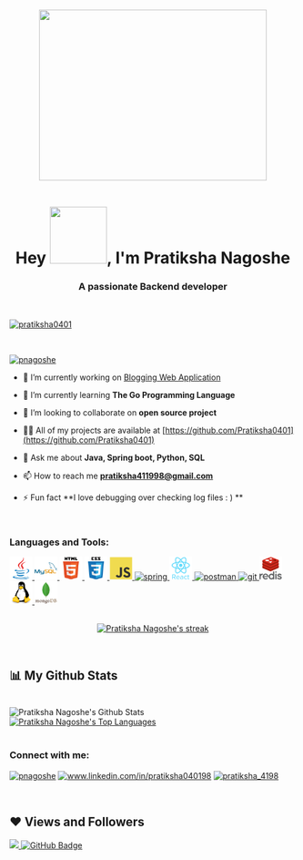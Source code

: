 <h1 align="center"><img src="https://cdn.dribbble.com/users/2131993/screenshots/15641588/media/0ced4fa58f04d8c855c082d8c8738eb1.png?compress=1&resize=400x300" width="400" height="300"></h1>
<h1 align="center">Hey <img src="https://raw.githubusercontent.com/MartinHeinz/MartinHeinz/master/wave.gif" width="100" height="100">, I'm Pratiksha Nagoshe</h1>
<h3 align="center">A passionate Backend developer</h3>
<br/>

<p align="left"> <a href="https://github.com/ryo-ma/github-profile-trophy"><img src="https://github-profile-trophy.vercel.app/?username=pratiksha0401" alt="pratiksha0401" /></a> </p>
<br/>

<p align="left"> <a href="https://twitter.com/pnagoshe" target="blank"><img src="https://img.shields.io/twitter/follow/pnagoshe?logo=twitter&style=for-the-badge" alt="pnagoshe" /></a> </p>

- 🔭 I’m currently working on [Blogging Web Application](https://github.com/Pratiksha0401/Blogging_Web_Application)

- 🌱 I’m currently learning **The Go Programming Language**

- 👯 I’m looking to collaborate on **open source project**

- 👨‍💻 All of my projects are available at [https://github.com/Pratiksha0401](https://github.com/Pratiksha0401)

- 💬 Ask me about **Java, Spring boot, Python, SQL**

- 📫 How to reach me **pratiksha411998@gmail.com**

- ⚡ Fun fact **I love debugging over checking log files   : ) **

<br/>


<h3 align="left">Languages and Tools:</h3>
<p align="left">
  <a href="https://www.java.com" target="_blank" rel="noreferrer"> <img src="https://raw.githubusercontent.com/devicons/devicon/master/icons/java/java-original.svg" alt="java" width="40" height="40"/> </a> 
  <a href="https://www.mysql.com/" target="_blank" rel="noreferrer"> <img src="https://raw.githubusercontent.com/devicons/devicon/master/icons/mysql/mysql-original-wordmark.svg" alt="mysql" width="40" height="40"/> </a> 
  <!-- <a href="https://aws.amazon.com" target="_blank" rel="noreferrer"> <img src="https://raw.githubusercontent.com/devicons/devicon/master/icons/amazonwebservices/amazonwebservices-original-wordmark.svg" alt="aws" width="40" height="40"/> </a> -->
  <a href="https://www.w3.org/html/" target="_blank" rel="noreferrer"> <img src="https://raw.githubusercontent.com/devicons/devicon/master/icons/html5/html5-original-wordmark.svg" alt="html5" width="40" height="40"/> </a> 
  <a href="https://www.w3schools.com/css/" target="_blank" rel="noreferrer"> <img src="https://raw.githubusercontent.com/devicons/devicon/master/icons/css3/css3-original-wordmark.svg" alt="css3" width="40" height="40"/> </a>  
  <a href="https://developer.mozilla.org/en-US/docs/Web/JavaScript" target="_blank" rel="noreferrer"> <img src="https://raw.githubusercontent.com/devicons/devicon/master/icons/javascript/javascript-original.svg" alt="javascript" width="40" height="40"/> </a>
   <a href="https://spring.io/" target="_blank" rel="noreferrer"> <img src="https://www.vectorlogo.zone/logos/springio/springio-icon.svg" alt="spring" width="40" height="40"/> </a>
  <a href="https://reactjs.org/" target="_blank" rel="noreferrer"> <img src="https://raw.githubusercontent.com/devicons/devicon/master/icons/react/react-original-wordmark.svg" alt="react" width="40" height="40"/> </a>
  <a href="https://postman.com" target="_blank" rel="noreferrer"> <img src="https://www.vectorlogo.zone/logos/getpostman/getpostman-icon.svg" alt="postman" width="40" height="40"/> </a>
  <a href="https://git-scm.com/" target="_blank" rel="noreferrer"> <img src="https://www.vectorlogo.zone/logos/git-scm/git-scm-icon.svg" alt="git" width="40" height="40"/> </a> 
  <a href="https://redis.io" target="_blank" rel="noreferrer"> <img src="https://raw.githubusercontent.com/devicons/devicon/master/icons/redis/redis-original-wordmark.svg" alt="redis" width="40" height="40"/> </a> 
  <!--<a href="https://www.jenkins.io" target="_blank" rel="noreferrer"> <img src="https://www.vectorlogo.zone/logos/jenkins/jenkins-icon.svg" alt="jenkins" width="40" height="40"/> </a> -->
  <a href="https://www.linux.org/" target="_blank" rel="noreferrer"> <img src="https://raw.githubusercontent.com/devicons/devicon/master/icons/linux/linux-original.svg" alt="linux" width="40" height="40"/> </a> 
  <a href="https://www.mongodb.com/" target="_blank" rel="noreferrer"> <img src="https://raw.githubusercontent.com/devicons/devicon/master/icons/mongodb/mongodb-original-wordmark.svg" alt="mongodb" width="40" height="40"/> </a> 

<br/>
<br/>

<p align="center">
    <a href="https://github.com/Pratiksha0401/github-readme-streak-stats">
        <img title="🔥 Get streak stats for your profile at git.io/streak-stats" alt="Pratiksha Nagoshe's streak" src="https://github-readme-streak-stats.herokuapp.com/?user=pratiksha0401&theme=black-ice&hide_border=true&stroke=0000&background=060A0CD0"/>
    </a>
</p>
<br/>

## 📊 My Github Stats

  <br/>
    <a href="https://github.com/Pratiksha0401/github-readme-stats"><img alt="Pratiksha Nagoshe's Github Stats" src="https://github-readme-stats.vercel.app/api?username=Pratiksha0401&show_icons=true&count_private=true&theme=react&hide_border=true&bg_color=0D1117" align="left"/></a> <br/>
  <a href="https://github.com/Pratiksha0401/github-readme-stats"><img alt="Pratiksha Nagoshe's Top Languages" src="https://github-readme-stats.vercel.app/api/top-langs?username=pratiksha0401&langs_count=8&count_private=true&layout=compact&theme=react&hide_border=true&bg_color=0D1117" /></a>

<br/>
<br/>
<h3 align="left">Connect with me:</h3>
<p align="left">
<a href="https://twitter.com/pnagoshe" target="blank"><img align="center" src="https://raw.githubusercontent.com/rahuldkjain/github-profile-readme-generator/master/src/images/icons/Social/twitter.svg" alt="pnagoshe" height="30" width="40" /></a>
<a href="https://www.linkedin.com/in/pratiksha-nagoshe411998/" target="blank"><img align="center" src="https://raw.githubusercontent.com/rahuldkjain/github-profile-readme-generator/master/src/images/icons/Social/linked-in-alt.svg" alt="www.linkedin.com/in/pratiksha040198" height="30" width="40" /></a>
<a href="https://instagram.com/pratiksha_4198" target="blank"><img align="center" src="https://raw.githubusercontent.com/rahuldkjain/github-profile-readme-generator/master/src/images/icons/Social/instagram.svg" alt="pratiksha_4198" height="30" width="40" /></a>
</p>

<br/>

## ❤ Views and Followers
<a href="https://github.com/Pratiksha0401/github-profile-views-counter">
    <img src="https://komarev.com/ghpvc/?username=Pratiksha0401">
</a>
<a href="https://github.com/Pratiksha0401?tab=followers"><img src="https://img.shields.io/github/followers/Pratiksha0401?label=Followers&style=social" alt="GitHub Badge"></a>

